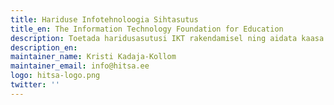 ```yaml
---
title: Hariduse Infotehnoloogia Sihtasutus
title_en: The Information Technology Foundation for Education
description: Toetada haridusasutusi IKT rakendamisel ning aidata kaasa hariduse ning teadus- ja arendustegevuse kvaliteedi ning tulemuslikkuse tõusule.
description_en: 
maintainer_name: Kristi Kadaja-Kollom
maintainer_email: info@hitsa.ee
logo: hitsa-logo.png
twitter: ''
---
```

